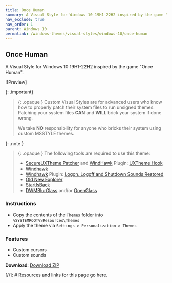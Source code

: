 ```yaml
---
title: Once Human
summary: A Visual Style for Windows 10 19H1-22H2 inspired by the game "Once Human".
nav_exclude: true
nav_order: 1
parent: Windows 10
permalink: /windows-themes/visual-styles/windows-10/once-human
---
```


## Once Human
A Visual Style for Windows 10 19H1-22H2 inspired by the game "Once Human".

![Preview]

{: .important}
> {: .opaque }
> Custom Visual Styles are for advanced users who know how to properly patch their system files to run unsigned themes.  
> Patching your system files **CAN** and **WILL** brick your system if done wrong.
>
> We take **NO** responsibility for anyone who bricks their system using custom MSSTYLE themes.

{: .note }
> {: .opaque }
> The following tools are required to use this theme:
>
> - [SecureUXTheme Patcher] and [WindHawk] Plugin: [UXTheme Hook]
> - [Windhawk]
> - [Windhawk] Plugin: [Logon, Logoff and Shutdown Sounds Restored]
> - [Old New Explorer]
> - [StartIsBack]
> - [DWMBlurGlass] and/or [OpenGlass]

### Instructions

- Copy the contents of the `Themes` folder into `%SYSTEMROOT%\Resources\Themes`
- Apply the theme via `Settings > Personalization > Themes`

### Features

- Custom cursors
- Custom sounds

**Download**: [Download ZIP] 

<!-- ////////////////////////////////////////////////////////////////////////////////////////////////////////////////////// -->

[//]: # Resources and links for this page go here.

[Windhawk]: https://windhawk.net/
[Logon, Logoff and Shutdown Sounds Restored]: https://windhawk.net/mods/logon-logoff-shutdown-sounds/
[SecureUXTheme Patcher]: https://github.com/namazso/SecureUxTheme/
[UXTheme Hook]: https://windhawk.net/mods/uxtheme-hook/
[Old New Explorer]: https://msfn.org/board/topic/170375-oldnewexplorer-119/
[DWMBlurGlass]: https://github.com/Maplespe/DWMBlurGlass
[StartIsBack]: https://www.startisback.com/
[OpenGlass]: https://virtualcustoms.net/showthread.php/88998-OpenGlass-Installer-for-Windows-11-22H2
[Download ZIP]: https://gitlab.com/the-back-room/visual-styles/windows-10/sfw/once-human/-/archive/main/once-human-main.zip

<!-- ////////////////////////////////////////////////////////////////////////////////////////////////////////////////////// -->
